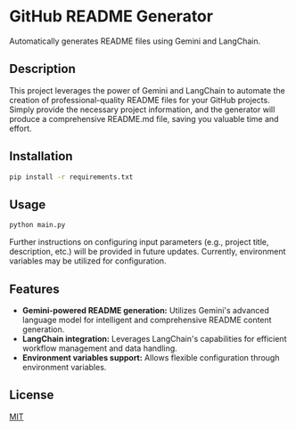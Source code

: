 # GitHub README Generator

Automatically generates README files using Gemini and LangChain.

## Description

This project leverages the power of Gemini and LangChain to automate the creation of professional-quality README files for your GitHub projects.  Simply provide the necessary project information, and the generator will produce a comprehensive README.md file, saving you valuable time and effort.

## Installation

```bash
pip install -r requirements.txt
```

## Usage

```bash
python main.py
```

Further instructions on configuring input parameters (e.g., project title, description, etc.) will be provided in future updates.  Currently, environment variables may be utilized for configuration.


## Features

* **Gemini-powered README generation:**  Utilizes Gemini's advanced language model for intelligent and comprehensive README content generation.
* **LangChain integration:** Leverages LangChain's capabilities for efficient workflow management and data handling.
* **Environment variables support:** Allows flexible configuration through environment variables.


## License

[MIT](LICENSE)